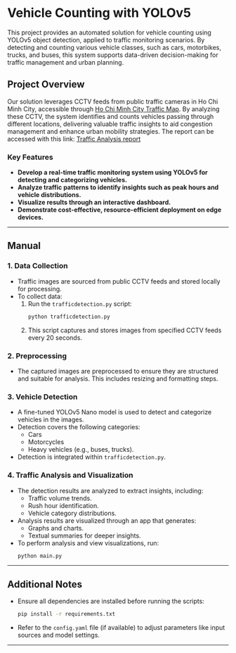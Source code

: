 # Vehicle Counting with YOLOv5

This project provides an automated solution for vehicle counting using YOLOv5 object detection, applied to traffic monitoring scenarios. By detecting and counting various vehicle classes, such as cars, motorbikes, trucks, and buses, this system supports data-driven decision-making for traffic management and urban planning.

## Project Overview

Our solution leverages CCTV feeds from public traffic cameras in Ho Chi Minh City, accessible through [Ho Chi Minh City Traffic Map](http://giaothong.hochiminhcity.gov.vn/Map.aspx). By analyzing these CCTV, the system identifies and counts vehicles passing through different locations, delivering valuable traffic insights to aid congestion management and enhance urban mobility strategies.
The report can be accessed with this link: [Traffic Analysis report](https://www.overleaf.com/read/jmkfbwvnzgpv#ecf74f)

### Key Features

- **Develop a real-time traffic monitoring system using YOLOv5 for detecting and categorizing vehicles.**
- **Analyze traffic patterns to identify insights such as peak hours and vehicle distributions.**
- **Visualize results through an interactive dashboard.**
- **Demonstrate cost-effective, resource-efficient deployment on edge devices.**

---

## **Manual**

### **1. Data Collection**
- Traffic images are sourced from public CCTV feeds and stored locally for processing.
- To collect data:
  1. Run the `trafficdetection.py` script:
     ```bash
     python trafficdetection.py
     ```
  2. This script captures and stores images from specified CCTV feeds every 20 seconds.

### **2. Preprocessing**
- The captured images are preprocessed to ensure they are structured and suitable for analysis. This includes resizing and formatting steps.

### **3. Vehicle Detection**
- A fine-tuned YOLOv5 Nano model is used to detect and categorize vehicles in the images.
- Detection covers the following categories:
  - Cars
  - Motorcycles
  - Heavy vehicles (e.g., buses, trucks).
- Detection is integrated within `trafficdetection.py`.

### **4. Traffic Analysis and Visualization**
- The detection results are analyzed to extract insights, including:
  - Traffic volume trends.
  - Rush hour identification.
  - Vehicle category distributions.
- Analysis results are visualized through an app that generates:
  - Graphs and charts.
  - Textual summaries for deeper insights.
- To perform analysis and view visualizations, run:
  ```bash
  python main.py
  ```

---

## **Additional Notes**
- Ensure all dependencies are installed before running the scripts:
  ```bash
  pip install -r requirements.txt
  ```
- Refer to the `config.yaml` file (if available) to adjust parameters like input sources and model settings.

---
